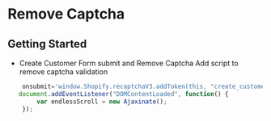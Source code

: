# Remove Captcha

## Getting Started

- Create Customer Form submit and Remove Captcha
  Add script to remove captcha validation
 


```javascript
    onsubmit='window.Shopify.recaptchaV3.addToken(this, "create_customer"); return false;'
   document.addEventListener("DOMContentLoaded", function() {
        var endlessScroll = new Ajaxinate();
    });
```